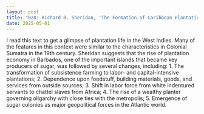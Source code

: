 ```yaml
---
layout: post
title: "028: Richard B. Sheridan, 'The Formation of Caribbean Plantation Society, 1689-1748' in <em>The Oxford History of the British Empire: Volume II</em> (Oxford: Oxford University Press, 1998)"
date: 2025-05-01
---
```

I read this text to get a glimpse of plantation life in the West Indies. Many of the features in this context were similar to the characteristics in Colonial Sumatra in the 19th century. Sheridan suggests that the rise of plantation economy in Barbados, one of the important islands that became key producers of sugar, was followed by several changes, including: 1. The transformation of subsistence farming to labor- and capital-intensive plantations; 2. Dependence upon foodstuff, building materials, goods, and services from outside sources; 3. Shift in labor force from white indentured servants to chattel slaves from Africa; 4. The rise of a wealthy planter governing oligarchy with close ties with the metropolis; 5. Emergence of sugar colonies as major geopolitical forces in the Atlantic world.

